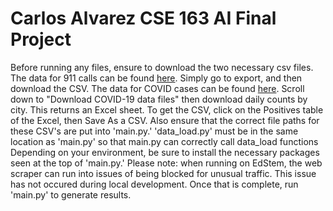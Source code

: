 # Carlos Alvarez CSE 163 AI Final Project
Before running any files, ensure to download the two necessary csv files.
The data for 911 calls can be found [here](https://data.seattle.gov/Public-Safety/Total-number-of-Fire-911-calls-per-day/umiy-nixb).
Simply go to export, and then download the CSV.
The data for COVID cases can be found [here](https://kingcounty.gov/depts/health/covid-19/data/summary-dashboard.aspx).
Scroll down to "Download COVID-19 data files" then download daily counts by city. This returns an Excel sheet.
To get the CSV, click on the Positives table of the Excel, then Save As a CSV.
Also ensure that the correct file paths for these CSV's are put into 'main.py.'
'data_load.py' must be in the same location as 'main.py' so that main.py can correctly call data_load functions
Depending on your environment, be sure to install the necessary packages seen at the top of 'main.py.'
Please note: when running on EdStem, the web scraper can run into issues of being blocked for unusual traffic. This issue has not occured during local development.
Once that is complete, run 'main.py' to generate results.
